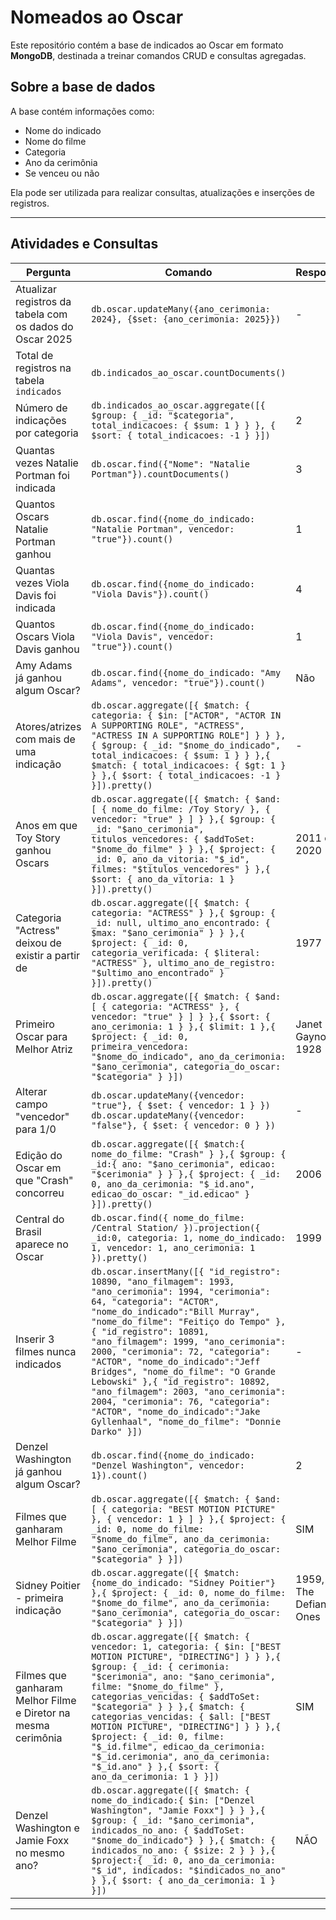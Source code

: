 # Nomeados ao Oscar

Este repositório contém a base de indicados ao Oscar em formato **MongoDB**, destinada a treinar comandos CRUD e consultas agregadas.

## Sobre a base de dados

A base contém informações como:

* Nome do indicado
* Nome do filme
* Categoria
* Ano da cerimônia
* Se venceu ou não

Ela pode ser utilizada para realizar consultas, atualizações e inserções de registros.

---

## Atividades e Consultas

| Pergunta                                                      | Comando                                                                                                                                                                                                                                                                                                                                                                                                                                                                                                                                                                                | Resposta               |
| ------------------------------------------------------------- | -------------------------------------------------------------------------------------------------------------------------------------------------------------------------------------------------------------------------------------------------------------------------------------------------------------------------------------------------------------------------------------------------------------------------------------------------------------------------------------------------------------------------------------------------------------------------------------- | ---------------------- |
| Atualizar registros da tabela com os dados do Oscar 2025      | `db.oscar.updateMany({ano_cerimonia: 2024}, {$set: {ano_cerimonia: 2025}})`                                                                                                                                                                                                                                                                                                                                                                                                                                                                                                            | -                      |
| Total de registros na tabela `indicados`                      | `db.indicados_ao_oscar.countDocuments()`                                                                                                                                                                                                                                                                                                                                                                                                                                                                                                                                             
| Número de indicações por categoria                            | `db.indicados_ao_oscar.aggregate([{ $group: { _id: "$categoria", total_indicacoes: { $sum: 1 } } }, { $sort: { total_indicacoes: -1 } }])`           | 2                      |                                                                                                                                                                                                                                                                                                                                                                                                                                   | -                      |
| Quantas vezes Natalie Portman foi indicada                    | `db.oscar.find({"Nome": "Natalie Portman"}).countDocuments()`                                                                                                                                                                                                                                                                                                                                                                                                                                                                                                                          | 3                      |
| Quantos Oscars Natalie Portman ganhou                         | `db.oscar.find({nome_do_indicado: "Natalie Portman", vencedor: "true"}).count()`                                                                                                                                                                                                                                                                                                                                                                                                                                                                                                       | 1                      |
| Quantas vezes Viola Davis foi indicada                        | `db.oscar.find({nome_do_indicado: "Viola Davis"}).count()`                                                                                                                                                                                                                                                                                                                                                                                                                                                                                                                             | 4                      |
| Quantos Oscars Viola Davis ganhou                             | `db.oscar.find({nome_do_indicado: "Viola Davis", vencedor: "true"}).count()`                                                                                                                                                                                                                                                                                                                                                                                                                                                                                                           | 1                      |
| Amy Adams já ganhou algum Oscar?                              | `db.oscar.find({nome_do_indicado: "Amy Adams", vencedor: "true"}).count()`                                                                                                                                                                                                                                                                                                                                                                                                                                                                                                             | Não                    |
| Atores/atrizes com mais de uma indicação                      | `db.oscar.aggregate([{ $match: { categoria: { $in: ["ACTOR", "ACTOR IN A SUPPORTING ROLE", "ACTRESS", "ACTRESS IN A SUPPORTING ROLE"] } } },{ $group: { _id: "$nome_do_indicado", total_indicacoes: { $sum: 1 } } },{ $match: { total_indicacoes: { $gt: 1 } } },{ $sort: { total_indicacoes: -1 } }]).pretty()`                                                                                                                                                                                                                                                                       | -                      |
| Anos em que Toy Story ganhou Oscars                           | `db.oscar.aggregate([{ $match: { $and: [ { nome_do_filme: /Toy Story/ }, { vencedor: "true" } ] } },{ $group: { _id: "$ano_cerimonia", titulos_vencedores: { $addToSet: "$nome_do_filme" } } },{ $project: { _id: 0, ano_da_vitoria: "$_id", filmes: "$titulos_vencedores" } },{ $sort: { ano_da_vitoria: 1 } }]).pretty()`                                                                                                                                                                                                                                                            | 2011 e 2020            |
| Categoria "Actress" deixou de existir a partir de             | `db.oscar.aggregate([{ $match: { categoria: "ACTRESS" } },{ $group: { _id: null, ultimo_ano_encontrado: { $max: "$ano_cerimonia" } } },{ $project: { _id: 0, categoria_verificada: { $literal: "ACTRESS" }, ultimo_ano_de_registro: "$ultimo_ano_encontrado" } }]).pretty()`                                                                                                                                                                                                                                                                                                           | 1977                   |
| Primeiro Oscar para Melhor Atriz                              | `db.oscar.aggregate([{ $match: { $and: [ { categoria: "ACTRESS" }, { vencedor: "true" } ] } },{ $sort: { ano_cerimonia: 1 } },{ $limit: 1 },{ $project: { _id: 0, primeira_vencedora: "$nome_do_indicado", ano_da_cerimonia: "$ano_cerimonia", categoria_do_oscar: "$categoria" } }])`                                                                                                                                                                                                                                                                                                 | Janet Gaynor, 1928     |
| Alterar campo "vencedor" para 1/0                             | `db.oscar.updateMany({vencedor: "true"}, { $set: { vencedor: 1 } }) db.oscar.updateMany({vencedor: "false"}, { $set: { vencedor: 0 } })`                                                                                                                                                                                                                                                                                                                                                                                                                                               | -                      |
| Edição do Oscar em que "Crash" concorreu                      | `db.oscar.aggregate([{ $match:{ nome_do_filme: "Crash" } },{ $group: { _id:{ ano: "$ano_cerimonia", edicao: "$cerimonia" } } },{ $project: { _id: 0, ano_da_cerimonia: "$_id.ano", edicao_do_oscar: "_id.edicao" } }]).pretty()`                                                                                                                                                                                                                                                                                                                                                       | 2006                   |
| Central do Brasil aparece no Oscar                            | `db.oscar.find({ nome_do_filme: /Central Station/ }).projection({ _id:0, categoria: 1, nome_do_indicado: 1, vencedor: 1, ano_cerimonia: 1 }).pretty()`                                                                                                                                                                                                                                                                                                                                                                                                                                 | 1999                   |
| Inserir 3 filmes nunca indicados                              | `db.oscar.insertMany([{ "id_registro": 10890, "ano_filmagem": 1993, "ano_cerimonia": 1994, "cerimonia": 64, "categoria": "ACTOR", "nome_do_indicado":"Bill Murray", "nome_do_filme": "Feitiço do Tempo" },{ "id_registro": 10891, "ano_filmagem": 1999, "ano_cerimonia": 2000, "cerimonia": 72, "categoria": "ACTOR", "nome_do_indicado":"Jeff Bridges", "nome_do_filme": "O Grande Lebowski" },{ "id_registro": 10892, "ano_filmagem": 2003, "ano_cerimonia": 2004, "cerimonia": 76, "categoria": "ACTOR", "nome_do_indicado":"Jake Gyllenhaal", "nome_do_filme": "Donnie Darko" }])` | -                      |
| Denzel Washington já ganhou algum Oscar?                      | `db.oscar.find({nome_do_indicado: "Denzel Washington", vencedor: 1}).count()`                                                                                                                                                                                                                                                                                                                                                                                                                                                                                                          | 2                      |
| Filmes que ganharam Melhor Filme                              | `db.oscar.aggregate([{ $match: { $and: [ { categoria: "BEST MOTION PICTURE" }, { vencedor: 1 } ] } },{ $project: { _id: 0, nome_do_filme: "$nome_do_filme", ano_da_cerimonia: "$ano_cerimonia", categoria_do_oscar: "$categoria" } }])`                                                                                                                                                                                                                                                                                                                                                | SIM                    |
| Sidney Poitier - primeira indicação                           | `db.oscar.aggregate([{ $match:{nome_do_indicado: "Sidney Poitier"} },{ $project: { _id: 0, nome_do_filme: "$nome_do_filme", ano_da_cerimonia: "$ano_cerimonia", categoria_do_oscar: "$categoria" } }])`                                                                                                                                                                                                                                                                                                                                                                                | 1959, The Defiant Ones |
| Filmes que ganharam Melhor Filme e Diretor na mesma cerimônia | `db.oscar.aggregate([{ $match: { vencedor: 1, categoria: { $in: ["BEST MOTION PICTURE", "DIRECTING"] } } },{ $group: { _id: { cerimonia: "$cerimonia", ano: "$ano_cerimonia", filme: "$nome_do_filme" }, categorias_vencidas: { $addToSet: "$categoria" } } },{ $match: { categorias_vencidas: { $all: ["BEST MOTION PICTURE", "DIRECTING"] } } },{ $project: { _id: 0, filme: "$_id.filme", edicao_da_cerimonia: "$_id.cerimonia", ano_da_cerimonia: "$_id.ano" } },{ $sort: { ano_da_cerimonia: 1 } }])`                                                                             | SIM                    |
| Denzel Washington e Jamie Foxx no mesmo ano?                  | `db.oscar.aggregate([{ $match: { nome_do_indicado:{ $in: ["Denzel Washington", "Jamie Foxx"] } } },{ $group: { _id: "$ano_cerimonia", indicados_no_ano: { $addToSet: "$nome_do_indicado"} } },{ $match: { indicados_no_ano: { $size: 2 } } },{ $project:{ _id: 0, ano_da_cerimonia: "$_id", indicados: "$indicados_no_ano" } },{ $sort: { ano_da_cerimonia: 1 } }])`                                                                                                                                                                                                                   | NÃO                    |

---


